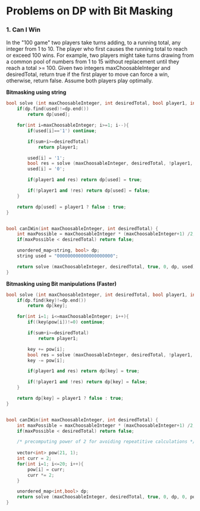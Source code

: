 # Problems on DP with Bit Masking

### 1. Can I Win
In the "100 game" two players take turns adding, to a running total, any integer from 1 to 10. The player who first causes the running total to reach or exceed 100 wins. For example, two players might take turns drawing from a common pool of numbers from 1 to 15 without replacement until they reach a total >= 100. Given two integers maxChoosableInteger and desiredTotal, return true if the first player to move can force a win, otherwise, return false. Assume both players play optimally.

**Bitmasking using string**
```cpp
bool solve (int maxChoosableInteger, int desiredTotal, bool player1, int sum, unordered_map<string, bool> & dp, string & used){
    if(dp.find(used)!=dp.end()) 
        return dp[used];

    for(int i=maxChoosableInteger; i>=1; i--){   
        if(used[i]=='1') continue;

        if(sum+i>=desiredTotal) 
            return player1;

        used[i] = '1';
        bool res = solve (maxChoosableInteger, desiredTotal, !player1, sum+i, dp, used);
        used[i] = '0';

        if(player1 and res) return dp[used] = true;

        if(!player1 and !res) return dp[used] = false;    
    }

    return dp[used] = player1 ? false : true;
}


bool canIWin(int maxChoosableInteger, int desiredTotal) {
    int maxPossible = maxChoosableInteger * (maxChoosableInteger+1) /2;
    if(maxPossible < desiredTotal) return false;

    unordered_map<string, bool> dp;
    string used = "000000000000000000000";

    return solve (maxChoosableInteger, desiredTotal, true, 0, dp, used);
}
```

**Bitmasking using Bit manipulations (Faster)**
```cpp
bool solve (int maxChoosableInteger, int desiredTotal, bool player1, int sum, unordered_map<int,bool> & dp, int key, vector<int> & pow){
    if(dp.find(key)!=dp.end()) 
        return dp[key];

    for(int i=1; i<=maxChoosableInteger; i++){   
        if((key&pow[i])!=0) continue;

        if(sum+i>=desiredTotal) 
            return player1;

        key += pow[i];
        bool res = solve (maxChoosableInteger, desiredTotal, !player1, sum+i, dp, key, pow);
        key -= pow[i];

        if(player1 and res) return dp[key] = true;

        if(!player1 and !res) return dp[key] = false;    
    }

    return dp[key] = player1 ? false : true;
}


bool canIWin(int maxChoosableInteger, int desiredTotal) {
    int maxPossible = maxChoosableInteger * (maxChoosableInteger+1) /2;
    if(maxPossible < desiredTotal) return false;

    /* precomputing power of 2 for avoiding repeatitive calculations */
    
    vector<int> pow(21, 1);
    int curr = 2;
    for(int i=1; i<=20; i++){
        pow[i] = curr;
        curr *= 2;
    }

    unordered_map<int,bool> dp;
    return solve (maxChoosableInteger, desiredTotal, true, 0, dp, 0, pow);
}
```
